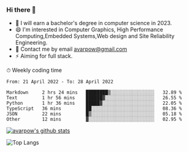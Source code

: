### Hi there 👋
<!--I have been a GitHub member for [![Years Badge](https://badges.pufler.dev/years/avarpow)](https://badges.pufler.dev)-->
- 🌱 I will earn a bachelor's degree in computer science in 2023.
- 😄 I'm interested in Computer Graphics, High Performance Computing,Embedded Systems,Web design and Site Reliability Engineering.
- 💬 Contact me by email avarpow@gmail.com
- ⚡ Aiming for full stack.

<!--💻 Coding Activity Logging

[![Commits Badge](https://badges.pufler.dev/commits/weekly/avarpow)](https://badges.pufler.dev)-->

⏱ Weekly coding time
<!--START_SECTION:waka-->

```text
From: 21 April 2022 - To: 28 April 2022

Markdown     2 hrs 24 mins   ████████▒░░░░░░░░░░░░░░░░   32.89 %
Text         1 hr 56 mins    ██████▓░░░░░░░░░░░░░░░░░░   26.55 %
Python       1 hr 36 mins    █████▓░░░░░░░░░░░░░░░░░░░   22.05 %
TypeScript   36 mins         ██░░░░░░░░░░░░░░░░░░░░░░░   08.36 %
JSON         22 mins         █▒░░░░░░░░░░░░░░░░░░░░░░░   05.18 %
Other        12 mins         ▓░░░░░░░░░░░░░░░░░░░░░░░░   02.95 %
```

<!--END_SECTION:waka-->

[![avarpow's github stats](https://github-readme-stats.vercel.app/api?username=avarpow&count_private=true&show_icons=true&hide=issues&hide_border=true)](https://github.com/anuraghazra/github-readme-stats)

![Top Langs](https://github-readme-stats.vercel.app/api/top-langs/?username=avarpow&layout=compact&hide_border=true) 
<!--[![avarpow's wakatime stats](https://github-readme-stats.vercel.app/api/wakatime?username=avarpow)](https://github.com/anuraghazra/github-readme-stats)-->
